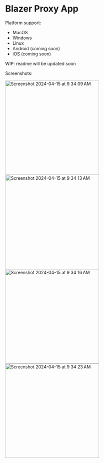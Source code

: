 # Blazer Proxy App

Platform support:
- MacOS
- Windows
- Linux
- Android (coming soon)
- iOS (coming soon)

WIP: readme will be updated soon

Screenshots:

<img width="300" alt="Screenshot 2024-04-15 at 9 34 09 AM" src="https://github.com/amircybersec/blazer-app-gio/assets/117060873/a1109ef0-bf5b-4a66-9318-ae267cb4772a">

<img width="300" alt="Screenshot 2024-04-15 at 9 34 13 AM" src="https://github.com/amircybersec/blazer-app-gio/assets/117060873/9f76d108-e50d-40bb-b8d7-3131a89e633b">

<img width="300" alt="Screenshot 2024-04-15 at 9 34 16 AM" src="https://github.com/amircybersec/blazer-app-gio/assets/117060873/a7cfb56d-956e-49f3-b3f8-8dacca77df7d">

<img width="300" alt="Screenshot 2024-04-15 at 9 34 23 AM" src="https://github.com/amircybersec/blazer-app-gio/assets/117060873/b68d896e-7eec-4ea3-bd11-c06603c36d94">
